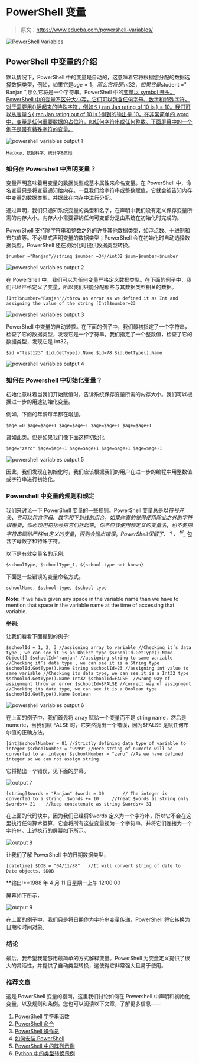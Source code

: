 # PowerShell 变量

> 原文：<https://www.educba.com/powershell-variables/>

![PowerShell Variables](img/1b02491ab17baf62dedb219c1790232b.png)



## PowerShell 中变量的介绍

默认情况下，PowerShell 中的变量是自动的，这意味着它将根据您分配的数据选择数据类型，例如，如果它是$age=1，那么它将是 int32，如果它是$student =" Ranjan ",那么它将是一个字符串。PowerShell 中的[变量以 symbol 开头。PowerShell 中的变量不区分大小写，它们可以包含任何字母、数字和特殊字符。对于需要用{}括起来的特殊字符，例如＄{ ran Jan rating of 10 is } = 10。我们可以从变量＄{ ran Jan rating out of 10 is }得到的输出是 10。在非常简单的 word 中，变量是任何重要数据的占位符，如任何字符串或任何整数。下面屏幕中的一个例子是带有特殊字符的变量。](https://www.educba.com/variable-in-powershell/)

![powershell variables output 1](img/d6e99819485385adaebde6ce29389063.png)



<small>Hadoop、数据科学、统计学&其他</small>

### 如何在 Powershell 中声明变量？

变量声明意味着用变量的数据类型或基本属性来命名变量。在 PowerShell 中，命名变量只是将变量通知给内存。一旦我们给字符串或整数赋值，它就会被告知内存中变量的数据类型，并据此在内存中进行分配。

通过声明，我们只通知系统变量的类型和名字，在声明中我们没有定义保存变量所需的内存大小。内存大小需要容纳任何可变部分是由系统在初始化时完成的。

PowerShell 支持除字符串和整数之外的许多其他数据类型，如浮点数、十进制和布尔值等。不必显式声明变量的数据类型；PowerShell 会在初始化时自动选择数据类型。PowerShell 还在初始化时提供数据类型转换。

`$number ="Ranjan"//string
$number =34//int32
$sum=$number+$number`

![powershell variables output 2](img/1580c034fcd1a5800f9766cc243dccf0.png)



在 PowerShell 中，我们可以为任何变量严格定义数据类型。在下面的例子中，我们已经严格定义了变量，所以我们只能分配那些与其数据类型相关的数据。

`[Int]$number="Ranjan"//throw an error as we defined it as Int and assigning the value of the string
[Int]$number=23`

![powershell variables output 3](img/76df8e1901848e76256b14e66cdccde3.png)



PowerShell 中变量的自动转换。在下面的例子中，我们最初指定了一个字符串，检查了它的数据类型，发现它是一个字符串，我们指定了一个整数值，检查了它的数据类型，发现它是 int32。

`$id ="test123"
$id.GetType().Name
$id=78
$id.GetType().Name`

![powershell variables output 4](img/077ef78936fc695dc595377be613dcfd.png)



### 如何在 Powershell 中初始化变量？

初始化意味着当我们开始赋值时，告诉系统保存变量所需的内存大小。我们可以根据进一步的用途初始化变量。

例如，下面的年龄每年都在增加。

`$age =0
$age=$age+1
$age=$age+1
$age=$age+1
$age=$age+1`

诸如此类。但是如果我们像下面这样初始化

`$age="zero"
$age=$age+1
$age=$age+1
$age=$age+1
$age=$age+1`

![powershell variables output 5](img/81fb12ab95da819510e1b31a7c50a587.png)



因此，我们发现在初始化时，我们应该根据我们的用户在进一步的编程中用整数值或字符串进行初始化。

### Powershell 中变量的规则和规定

我们来讨论一下 PowerShell 变量的一些规则。PowerShell 变量总是以$符号开头，它可以包含字母、数字和下划线的组合。如果你真的觉得使用除此之外的字符很重要，你必须用花括号把它们括起来。你不应该使用预定义的变量名，也不要把字符串赋给严格 int 定义的变量，否则会抛出错误。PowerShell 保留了$$、$？、$^和$_ 包含字母数字和特殊字符。

以下是有效变量名的示例:

`$schoolType, $schoolType_1, ${school-type not known}`

下面是一些错误的变量命名方式。

`schoolName, $school-type, $school type`

**Note:** If we have given any space in the variable name than we have to mention that space in the variable name at the time of accessing that variable.

**举例:**

让我们看看下面提到的例子:

`$schoolId = 1, 2, 3 //assigning array to variable
//Checking it’s data type , we can see it is an Object type
$schoolId.GetType().Name
Object[] $schoolId="ranjan" //assigning string to same variable
//Checking it’s data type , we can see it is a String type
$schoolId.GetType().Name
String
$schoolId=23 //assigning int value to same variable
//Checking its data type, we can see it is a Int32 type
$schoolId.GetType().Name
Int32
$schoolId=FALSE  //wrong way of assignment throw an error
$schoolId=$FALSE //correct way of assignment
//Checking its data type, we can see it is a Boolean type
$schoolId.GetType().Name
Boolean`

![powershell variables output 6](img/e66289e4bd13cadaaf1cc65fb1720b9b.png)



在上面的例子中，我们首先将 array 赋给一个变量而不是 string name，然后是 numeric，当我们赋 FALSE 时，它突然抛出一个错误，因为$FALSE 是赋任何布尔值的正确方法。

`[int]$schoolNumber = 81 //Strictly defining data type of variable to integer
$schoolNumber = "9999" //Here string of numeric will be converted to an integer
$schoolNumber = "zero" //As we have defined integer so we can not assign string`

它将抛出一个错误，见下面的屏幕。

![output 7](img/d8e5dd736502c66b173a3bfcf05a6acd.png)



`[string]$words = "Ranjan"
$words = 30       // The integer is converted to a string.
$words += 10     //Treat $words as string only
$words+= 21    //keep concatenate as string
$words+= 31`

在上面的代码块中，因为我们已经将$words 定义为一个字符串，所以它不会在这里执行任何算术运算，它会将所有这些变量视为一个字符串，并将它们连接为一个字符串。上述执行的屏幕如下所示。

![output 8](img/f7063addb43eba112c90e161644fea14.png)



让我们了解 PowerShell 中的日期数据类型，

`[datetime] $DOB = "04/11/88"   //It will convert string of date to Date objects.
$DOB`

**输出:**1988 年 4 月 11 日星期一上午 12:00:00

屏幕如下所示，

![output 9](img/64893f133195a4c8dbe42cf2a8da3510.png)



在上面的例子中，我们只是将日期作为字符串变量传递，PowerShell 将它转换为日期和时间对象。

### 结论

最后，我希望我能够用最简单的方式解释变量。PowerShell 为变量定义提供了很大的灵活性，并提供了自动类型转换，这使得它非常强大且易于使用。

### 推荐文章

这是 PowerShell 变量的指南。这里我们讨论如何在 Powershell 中声明和初始化变量，以及规则和条例。您也可以阅读以下文章，了解更多信息——

1.  [PowerShell 字符串函数](https://www.educba.com/powershell-string-functions/)
2.  [PowerShell 命令](https://www.educba.com/powershell-commands/)
3.  [PowerShell 操作员](https://www.educba.com/powershell-operators/)
4.  [如何安装 PowerShell](https://www.educba.com/install-powershell/)
5.  [PowerShell 中的阵列示例](https://www.educba.com/array-in-powershell/)
6.  [Python 中的类型转换示例](https://www.educba.com/type-casting-in-python/)





